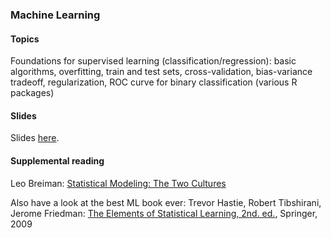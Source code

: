 
### Machine Learning


#### Topics

Foundations for supervised learning (classification/regression): basic algorithms, overfitting, train and test sets, cross-validation, bias-variance tradeoff, regularization, ROC curve for binary classification (various R packages)


#### Slides

Slides [here](https://drive.google.com/open?id=1wyP4X99opP8xAKR0WbzFWulEJjeGhmI0gxPSjRI7CLY).


#### Supplemental reading

Leo Breiman: [Statistical Modeling: The Two Cultures](https://projecteuclid.org/download/pdf_1/euclid.ss/1009213726)

Also have a look at the best ML book ever: Trevor Hastie, Robert Tibshirani, Jerome Friedman: [The Elements of Statistical Learning, 2nd. ed.](http://statweb.stanford.edu/~tibs/ElemStatLearn/printings/ESLII_print10.pdf), Springer, 2009



